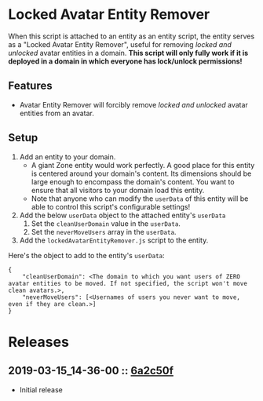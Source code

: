 # Locked Avatar Entity Remover
When this script is attached to an entity as an entity script, the entity serves as a "Locked Avatar Entity Remover", useful for removing _locked and unlocked_ avatar entities in a domain. **This script will only fully work if it is deployed in a domain in which everyone has lock/unlock permissions!**

## Features
- Avatar Entity Remover will forcibly remove _locked and unlocked_ avatar entities from an avatar.

## Setup
1. Add an entity to your domain.
    - A giant Zone entity would work perfectly. A good place for this entity is centered around your domain's content. Its dimensions should be large enough to encompass the domain's content. You want to ensure that all visitors to your domain load this entity.
    - Note that anyone who can modify the `userData` of this entity will be able to control this script's configurable settings!
2. Add the below `userData` object to the attached entity's `userData`
    1. Set the `cleanUserDomain` value in the `userData`.
    2. Set the `neverMoveUsers` array in the `userData`.
2. Add the `lockedAvatarEntityRemover.js` script to the entity.

Here's the object to add to the entity's `userData`:
```
{
    "cleanUserDomain": <The domain to which you want users of ZERO avatar entities to be moved. If not specified, the script won't move clean avatars.>,
    "neverMoveUsers": [<Usernames of users you never want to move, even if they are clean.>]
}
```

# Releases

## 2019-03-15_14-36-00 :: [6a2c50f](https://github.com/highfidelity/hifi-content/commit/6a2c50f)
- Initial release